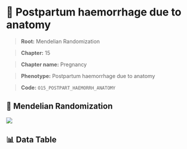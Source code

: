 # 🧪 Postpartum haemorrhage due to anatomy

> **Root:** Mendelian Randomization

> **Chapter:** 15  

> **Chapter name:** Pregnancy

> **Phenotype:** Postpartum haemorrhage due to anatomy  

> **Code:** `O15_POSTPART_HAEMORRH_ANATOMY`

## 🧬 Mendelian Randomization  

<img src="/MR/Figures/Forward/O15_POSTPART_HAEMORRH_ANATOMY.png"/>

## 📊 Data Table

<CsvTableMRF src="/MR_Data/Forward/O15_POSTPART_HAEMORRH_ANATOMY.csv"/>
